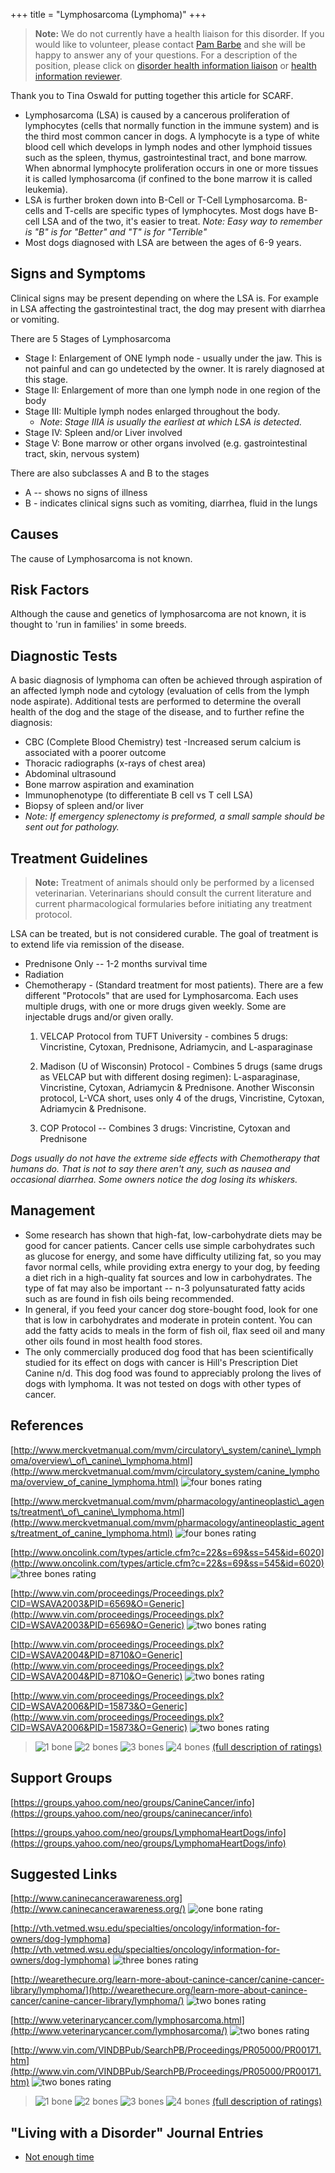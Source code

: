 +++
title = "Lymphosarcoma (Lymphoma)"
+++

> **Note:** We do not currently have a health liaison for this disorder.
> If you would like to volunteer, please contact
> [Pam Barbe](mailto:president@samoyedhealthfoundation.org?subject=Questions%20about%20becoming%20a%20Health%20Information%20Liaison%20or%20Reviewer)
> and she will be happy to answer any of your questions.
> For a description of the position, please click on
> [disorder health information liaison](/become-a-health-information-liaison)
> or
> [health information reviewer](/become-a-health-information-reviewer).



Thank you to Tina Oswald for putting together this article for SCARF.


-   Lymphosarcoma (LSA) is caused by a cancerous proliferation of
    lymphocytes (cells that normally function in the immune system) and
    is the third most common cancer in dogs.  A lymphocyte is a type of
    white blood cell which develops in lymph nodes and other lymphoid
    tissues such as the  spleen, thymus, gastrointestinal tract, and
    bone marrow.  When abnormal lymphocyte proliferation occurs in one
    or more tissues it is called lymphosarcoma (if confined to the bone
    marrow it is called leukemia).
-   LSA is further broken down into B-Cell or T-Cell Lymphosarcoma.
    B-cells and T-cells are specific types of lymphocytes.  Most dogs
    have B-cell LSA and of the two, it's easier to treat.  *Note: Easy
    way to remember is "B" is for "Better" and "T" is for "Terrible"*
-   Most dogs diagnosed with LSA are between the ages of 6-9 years.


Signs and Symptoms
------------------

Clinical signs may be present depending on where the LSA is.  For
example in LSA affecting the gastrointestinal tract, the dog may present
with diarrhea or vomiting.

There are 5 Stages of Lymphosarcoma

- Stage I:  Enlargement of ONE lymph node - usually under the jaw.
  This is not painful and can go undetected by the owner.  It is
  rarely diagnosed at this stage.
- Stage II: Enlargement of more than one lymph node in one region of
  the body
- Stage III: Multiple lymph nodes enlarged throughout the body.
  - *Note*: *Stage IIIA is usually the earliest at which LSA is detected.*
- Stage IV: Spleen and/or Liver involved
- Stage V: Bone  marrow or other organs involved (e.g.
  gastrointestinal tract, skin, nervous system)

There are also subclasses A and B  to the stages

-   A -- shows no signs of illness
-   B - indicates clinical signs such as vomiting, diarrhea, fluid in
    the lungs

Causes
------

The cause of Lymphosarcoma is not known.

Risk Factors
------------

Although the cause and genetics of lymphosarcoma are not known, it is
thought to 'run in families' in some breeds.

Diagnostic Tests
----------------

A basic diagnosis of lymphoma can often be achieved through aspiration
of an affected lymph node and cytology (evaluation of cells from the
lymph node aspirate).  Additional tests are performed to determine the
overall health of the dog and the stage of the disease, and to further
refine the diagnosis:

-   CBC (Complete Blood Chemistry) test -Increased serum calcium is
    associated with a poorer outcome
-   Thoracic radiographs (x-rays of chest area)
-   Abdominal ultrasound
-   Bone marrow aspiration and examination
-   Immunophenotype (to differentiate B cell vs T cell LSA)
-   Biopsy of spleen and/or liver
  - *Note: If emergency
    splenectomy is preformed, a small sample should be sent out for
    pathology.*

Treatment Guidelines
--------------------

> **Note:** Treatment of animals should only be performed by a licensed
> veterinarian. Veterinarians should consult the current literature and
> current pharmacological formularies before initiating any treatment
> protocol.

LSA can be treated, but is not considered curable.  The goal of
treatment is to extend life via remission of the disease.

- Prednisone Only -- 1-2 months survival time
- Radiation
- Chemotherapy - (Standard treatment for most patients). There are a few different "Protocols" that are used for Lymphosarcoma.  Each uses multiple drugs, with one or more drugs  given weekly.  Some are injectable drugs and/or given orally.
  1. VELCAP Protocol from TUFT University - combines 5 drugs:  Vincristine, Cytoxan, Prednisone, Adriamycin, and L-asparaginase

  2. Madison (U of Wisconsin) Protocol - Combines 5 drugs (same drugs as VELCAP but with different dosing regimen):  L-asparaginase, Vincristine, Cytoxan, Adriamycin & Prednisone.  Another Wisconsin protocol, L-VCA short, uses only 4 of the drugs, Vincristine, Cytoxan, Adriamycin & Prednisone.
  3. COP Protocol -- Combines 3 drugs:  Vincristine, Cytoxan and Prednisone

*Dogs usually do not have the extreme side effects with Chemotherapy
that humans do.  That is not to say there aren't any, such as nausea and
occasional diarrhea. Some owners notice the dog losing its whiskers.*

Management
----------

-   Some research has shown that high-fat, low-carbohydrate diets may be
    good for cancer patients.  Cancer cells use simple carbohydrates
    such as glucose for energy, and some have difficulty utilizing fat,
    so you may favor normal cells, while providing extra energy to your
    dog, by feeding a diet rich in a high-quality fat sources and low in
    carbohydrates. The type of fat may also be important -- n-3
    polyunsaturated fatty acids such as are found in fish oils being
    recommended.
-   In general, if you feed your cancer dog store-bought food, look for
    one that is low in carbohydrates and moderate in protein content.
    You can add the fatty acids to meals in the form of fish oil, flax
    seed oil and many other oils found in most health food stores.
-   The only commercially produced dog food that has been scientifically
    studied for its effect on dogs with cancer is Hill's Prescription
    Diet Canine n/d. This dog food was found to appreciably prolong the
    lives of dogs with lymphoma. It was not tested on dogs with other
    types of cancer.

References
----------

[http://www.merckvetmanual.com/mvm/circulatory\_system/canine\_lymphoma/overview\_of\_canine\_lymphoma.html](http://www.merckvetmanual.com/mvm/circulatory_system/canine_lymphoma/overview_of_canine_lymphoma.html)
![four bones
rating](/img/4-bones.gif)

[http://www.merckvetmanual.com/mvm/pharmacology/antineoplastic\_agents/treatment\_of\_canine\_lymphoma.html](http://www.merckvetmanual.com/mvm/pharmacology/antineoplastic_agents/treatment_of_canine_lymphoma.html) ![four
bones
rating](/img/4-bones.gif)

[http://www.oncolink.com/types/article.cfm?c=22&s=69&ss=545&id=6020](http://www.oncolink.com/types/article.cfm?c=22&s=69&ss=545&id=6020)
![three bones
rating](/img/3-bones.gif)

[http://www.vin.com/proceedings/Proceedings.plx?CID=WSAVA2003&PID=6569&O=Generic](http://www.vin.com/proceedings/Proceedings.plx?CID=WSAVA2003&PID=6569&O=Generic) ![two
bones
rating](/img/2-bones.gif)

[http://www.vin.com/proceedings/Proceedings.plx?CID=WSAVA2004&PID=8710&O=Generic](http://www.vin.com/proceedings/Proceedings.plx?CID=WSAVA2004&PID=8710&O=Generic)
![two bones
rating](/img/2-bones.gif)

[http://www.vin.com/proceedings/Proceedings.plx?CID=WSAVA2006&PID=15873&O=Generic](http://www.vin.com/proceedings/Proceedings.plx?CID=WSAVA2006&PID=15873&O=Generic)
![two bones
rating](/img/2-bones.gif)




> ![1 bone](/img/1-bone.gif)
> ![2 bones](/img/2-bones.gif)
> ![3 bones](/img/3-bones.gif)
> ![4 bones](/img/4-bones.gif)
> [(full description of ratings)](/diseases/ratings-what-do-they-mean)

Support Groups
--------------

[https://groups.yahoo.com/neo/groups/CanineCancer/info](https://groups.yahoo.com/neo/groups/caninecancer/info)

[https://groups.yahoo.com/neo/groups/LymphomaHeartDogs/info](https://groups.yahoo.com/neo/groups/LymphomaHeartDogs/info)



Suggested Links
---------------

[http://www.caninecancerawareness.org](http://www.caninecancerawareness.org/)
![one bone
rating](/img/1-bone.gif)

[http://vth.vetmed.wsu.edu/specialties/oncology/information-for-owners/dog-lymphoma](http://vth.vetmed.wsu.edu/specialties/oncology/information-for-owners/dog-lymphoma)
![three bones
rating](/img/3-bones.gif)

[http://wearethecure.org/learn-more-about-canince-cancer/canine-cancer-library/lymphoma/](http://wearethecure.org/learn-more-about-canince-cancer/canine-cancer-library/lymphoma/)
![two bones
rating](/img/2-bones.gif)

[http://www.veterinarycancer.com/lymphosarcoma.html](http://www.veterinarycancer.com/lymphosarcoma/) ![two
bones
rating](/img/2-bones.gif)

[http://www.vin.com/VINDBPub/SearchPB/Proceedings/PR05000/PR00171.htm](http://www.vin.com/VINDBPub/SearchPB/Proceedings/PR05000/PR00171.htm)
![two bones
rating](/img/2-bones.gif)





> ![1 bone](/img/1-bone.gif)
> ![2 bones](/img/2-bones.gif)
> ![3 bones](/img/3-bones.gif)
> ![4 bones](/img/4-bones.gif)
> [(full description of ratings)](/diseases/ratings-what-do-they-mean)



"Living with a Disorder" Journal Entries
----------------------------------------

- [Not enough time](/diseases/lymphosarcoma-lymphoma-not-enough-time)
